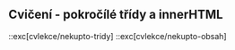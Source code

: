 ## Cvičení - pokročílé třídy a innerHTML

::exc[cvlekce/nekupto-tridy]
::exc[cvlekce/nekupto-obsah]
